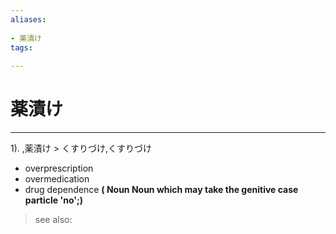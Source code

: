 ```yaml
---
aliases:
    
- 薬漬け
tags:
    
---
```


# 薬漬け
---
1).
,薬漬け > くすりづけ,くすりづけ

- overprescription
- overmedication
- drug dependence
**( Noun Noun which may take the genitive case particle 'no';)**
> see also: 
            